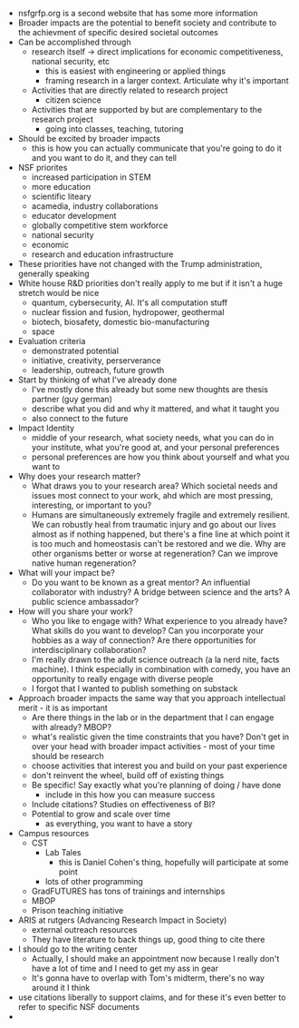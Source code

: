 - nsfgrfp.org is a second website that has some more information
- Broader impacts are the potential to benefit society and contribute to the achievment of specific desired societal outcomes
- Can be accomplished through
	- research itself -> direct implications for economic competitiveness, national security, etc
		- this is easiest with engineering or applied things
		- framing research in a larger context. Articulate why it's important
	- Activities that are directly related to research project
		- citizen science
	- Activities that are supported by but are complementary to the research project
		- going into classes, teaching, tutoring
- Should be excited by broader impacts
	- this is how you can actually communicate that you're going to do it and you want to do it, and they can tell
- NSF priorites
	- increased participation in STEM
	- more education
	- scientific liteary
	- acamedia, industry collaborations
	- educator development
	- globally competitive stem workforce
	- national security
	- economic
	- research and education infrastructure
- These priorities have not changed with the Trump administration, generally speaking
- White house R&D priorities don't really apply to me but if it isn't a huge stretch would be nice
	- quantum, cybersecurity, AI. It's all computation stuff
	- nuclear fission and fusion, hydropower, geothermal
	- biotech, biosafety, domestic bio-manufacturing
	- space
- Evaluation criteria
	- demonstrated potential
	- initiative, creativity, perserverance
	- leadership, outreach, future growth
- Start by thinking of what I've already done
	- I've mostly done this already but some new thoughts are thesis partner (guy german)
	- describe what you did and why it mattered, and what it taught you
	- also connect to the future
- Impact Identity
	- middle of your research, what society needs, what you can do in your institute, what you're good at, and your personal preferences
	- personal preferences are how you think about yourself and what you want to
- Why does your research matter?
	- What draws you to your research area? Which societal needs and issues most connect to your work, ahd which are most pressing, interesting, or important to you?
	- Humans are simultaneously extremely fragile and extremely resilient. We can robustly heal from traumatic injury and go about our lives almost as if nothing happened, but there's a fine line at which point it is too much and homeostasis can't be restored and we die. Why are other organisms better or worse at regeneration? Can we improve native human regeneration?
- What will your impact be?
	- Do you want to be known as a great mentor? An influential collaborator with industry? A bridge between science and the arts? A public science ambassador?
- How will you share your work?
	- Who you like to engage with? What experience to you already have? What skills do you want to develop? Can you incorporate your hobbies as a way of connection? Are there opportunities for interdisciplinary collaboration?
	- I'm really drawn to the adult science outreach (a la nerd nite, facts machine). I think especially in combination with comedy, you have an opportunity to really engage with diverse people
	- I forgot that I wanted to publish something on substack
- Approach broader impacts the same way that you approach intellectual merit - it is as important
	- Are there things in the lab or in the department that I can engage with already? MBOP?
	- what's realistic given the time constraints that you have? Don't get in over your head with broader impact activities - most of your time should be research
	- choose activities that interest you and build on your past experience
	- don't reinvent the wheel, build off of existing things
	- Be specific! Say exactly what you're planning of doing / have done
		- include in this how you can measure success
	- Include citations? Studies on effectiveness of BI?
	- Potential to grow and scale over time
		- as everything, you want to have a story
- Campus resources
	- CST
		- Lab Tales
			- this is Daniel Cohen's thing, hopefully will participate at some point
		- lots of other programming
	- GradFUTURES has tons of trainings and internships
	- MBOP
	- Prison teaching initiative
- ARIS at rutgers (Advancing Research Impact in Society)
	- external outreach resources
	- They have literature to back things up, good thing to cite there
- I should go to the writing center
	- Actually, I should make an appointment now because I really don't have a lot of time and I need to get my ass in gear
	- It's gonna have to overlap with Tom's midterm, there's no way around it I think
- use citations liberally to support claims, and for these it's even better to refer to specific NSF documents
-
